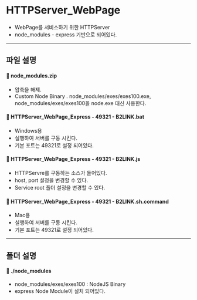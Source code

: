 **HTTPServer_WebPage**
===================

* WebPage를 서비스하기 위한 HTTPServer
* node_modules - express 기반으로 되어있다.

-------------
파일 설명
-------------

#### :page_facing_up: node_modules.zip
 - 압축을 해제.
 - Custom Node Binary
  . node_modules/exes/exes100.exe, node_modules/exes/exes100을 node.exe 대신 사용한다.

#### :page_facing_up: HTTPServer_WebPage_Express - 49321 - B2LINK.bat
 * Windows용
 * 실행하여 서버를 구동 시킨다.
  * 기본 포트는 49321로 설정 되어있다.

#### :page_facing_up: HTTPServer_WebPage_Express - 49321 - B2LINK.js
 * HTTPServre를 구동하는 소스가 들어있다.
  * host, port 설정을 변경할 수 있다.
  * Service root 폴더 설정을 변경할 수 있다.

#### :page_facing_up: HTTPServer_WebPage_Express - 49321 - B2LINK.sh.command
 * Mac용
 * 실행하여 서버를 구동 시킨다.
  * 기본 포트는 49321로 설정 되어있다.

-------------
폴더 설명
-------------

#### :open_file_folder: ./node_modules
 - node_modules/exes/exes100 : NodeJS Binary
 - express Node Module이 설치 되어있다.